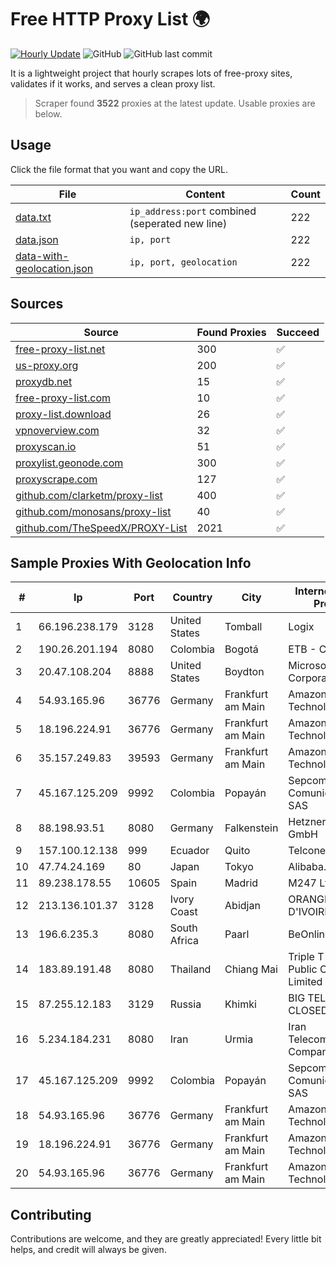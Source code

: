
# Free HTTP Proxy List 🌍

[![Hourly Update](https://github.com/mertguvencli/http-proxy-list/actions/workflows/main.yml/badge.svg?branch=main)](https://github.com/mertguvencli/http-proxy-list/actions/workflows/main.yml)
![GitHub](https://img.shields.io/github/license/mertguvencli/http-proxy-list)
![GitHub last commit](https://img.shields.io/github/last-commit/mertguvencli/http-proxy-list)

It is a lightweight project that hourly scrapes lots of free-proxy sites, validates if it works, and serves a clean proxy list.


> Scraper found **3522** proxies at the latest update. Usable proxies are below.

## Usage

Click the file format that you want and copy the URL.


|File|Content|Count|
|----|-------|-----|
|[data.txt](https://raw.githubusercontent.com/mertguvencli/http-proxy-list/main/proxy-list/data.txt)|`ip_address:port` combined (seperated new line)|222|
|[data.json](https://raw.githubusercontent.com/mertguvencli/http-proxy-list/main/proxy-list/data.json)|`ip, port`|222|
|[data-with-geolocation.json](https://raw.githubusercontent.com/mertguvencli/http-proxy-list/main/proxy-list/data-with-geolocation.json)|`ip, port, geolocation`|222|

## Sources

|Source|Found Proxies|Succeed|
|------|-------------|-------|
|[free-proxy-list.net](https://free-proxy-list.net)|300|✅|
|[us-proxy.org](https://www.us-proxy.org)|200|✅|
|[proxydb.net](http://proxydb.net)|15|✅|
|[free-proxy-list.com](https://free-proxy-list.com/?page=&port=&type%5B%5D=http&type%5B%5D=https&up_time=0&search=Search)|10|✅|
|[proxy-list.download](https://www.proxy-list.download/HTTP)|26|✅|
|[vpnoverview.com](https://vpnoverview.com/privacy/anonymous-browsing/free-proxy-servers)|32|✅|
|[proxyscan.io](https://www.proxyscan.io)|51|✅|
|[proxylist.geonode.com](https://proxylist.geonode.com/api/proxy-list?limit=300&page=1&sort_by=lastChecked&sort_type=desc&protocols=http,https)|300|✅|
|[proxyscrape.com](https://api.proxyscrape.com/v2/?request=displayproxies&protocol=http&timeout=10000&country=all&ssl=all&anonymity=all)|127|✅|
|[github.com/clarketm/proxy-list](https://raw.githubusercontent.com/clarketm/proxy-list/master/proxy-list-raw.txt)|400|✅|
|[github.com/monosans/proxy-list](https://raw.githubusercontent.com/monosans/proxy-list/main/proxies/http.txt)|40|✅|
|[github.com/TheSpeedX/PROXY-List](https://raw.githubusercontent.com/TheSpeedX/PROXY-List/master/http.txt)|2021|✅|


## Sample Proxies With Geolocation Info

|#|Ip|Port|Country|City|Internet Service Provider|
|-|--|----|-------|----|-------------------------|
|1|66.196.238.179|3128|United States|Tomball|Logix|
|2|190.26.201.194|8080|Colombia|Bogotá|ETB - Colombia|
|3|20.47.108.204|8888|United States|Boydton|Microsoft Corporation|
|4|54.93.165.96|36776|Germany|Frankfurt am Main|Amazon Technologies Inc.|
|5|18.196.224.91|36776|Germany|Frankfurt am Main|Amazon Technologies Inc.|
|6|35.157.249.83|39593|Germany|Frankfurt am Main|Amazon Technologies Inc.|
|7|45.167.125.209|9992|Colombia|Popayán|Sepcom Comunicaciones SAS|
|8|88.198.93.51|8080|Germany|Falkenstein|Hetzner Online GmbH|
|9|157.100.12.138|999|Ecuador|Quito|Telconet S.A|
|10|47.74.24.169|80|Japan|Tokyo|Alibaba.com LLC|
|11|89.238.178.55|10605|Spain|Madrid|M247 Ltd|
|12|213.136.101.37|3128|Ivory Coast|Abidjan|ORANGE COTE D'IVOIRE|
|13|196.6.235.3|8080|South Africa|Paarl|BeOnline|
|14|183.89.191.48|8080|Thailand|Chiang Mai|Triple T Broadband Public Company Limited|
|15|87.255.12.183|3129|Russia|Khimki|BIG TELECOM CLOSED JSC|
|16|5.234.184.231|8080|Iran|Urmia|Iran Telecommunication Company PJS|
|17|45.167.125.209|9992|Colombia|Popayán|Sepcom Comunicaciones SAS|
|18|54.93.165.96|36776|Germany|Frankfurt am Main|Amazon Technologies Inc.|
|19|18.196.224.91|36776|Germany|Frankfurt am Main|Amazon Technologies Inc.|
|20|54.93.165.96|36776|Germany|Frankfurt am Main|Amazon Technologies Inc.|



## Contributing

Contributions are welcome, and they are greatly appreciated! Every
little bit helps, and credit will always be given.

